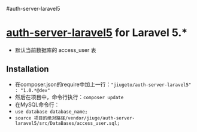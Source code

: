 #auth-server-laravel5

# [auth-server-laravel5](https://coding.net/u/946493655/p/auth-server-laravel5/) for Laravel 5.*

- 默认当前数据库的 access_user 表

## Installation
- 在composer.json的require中加上一行：`"jiugeto/auth-server-laravel5" : "1.0.*@dev"`
- 然后在项目中，命令行执行：`composer update`
- 在MySQL命令行：
- `use database database_name;`
- `source 项目的绝对路径/vendor/jiuge/auth-server-laravel5/src/DataBases/access_user.sql;`